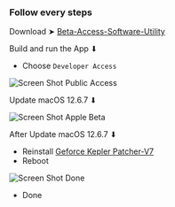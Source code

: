### Follow every steps


Download ➤ [Beta-Access-Software-Utility](https://github.com/chris1111/Beta-Access-Software-Utility)


Build and run the App ⬇︎
- Choose `Developer Access`

![Screen Shot Public Access](https://github.com/chris1111/Geforce-Kepler-patcher/assets/6248794/42140cf6-4c92-432a-b914-9fe234ecdf23)

Update macOS 12.6.7 ⬇︎

![Screen Shot Apple Beta](https://github.com/chris1111/Geforce-Kepler-patcher/assets/6248794/0e06c4d3-a4c5-4930-a8a5-942e37664d29)

After Update macOS 12.6.7 ⬇︎
- Reinstall [Geforce Kepler Patcher-V7](https://github.com/chris1111/Geforce-Kepler-patcher/releases/tag/V7)
- Reboot

![Screen Shot Done](https://github.com/chris1111/Geforce-Kepler-patcher/assets/6248794/1db39b01-1fad-4897-9e08-00735f9e7c05)

- Done

